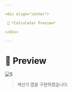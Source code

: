 ```yaml
---

<div align="center">

 💛 *Calculator Preview*

</div>

---
```


# 📱 Preview
![5](https://user-images.githubusercontent.com/68846212/186479758-c0772a6e-a9ee-4adc-ba78-ef4c8d8964eb.gif)
> 계산기 앱을 구현하였습니다.  